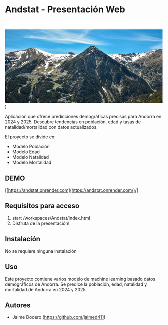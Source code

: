 # 

# Andstat - Presentación Web
![sobrenosotros](https://github.com/jaimed411/Andstat/blob/main/img/logoblanco.png)
![sobrenosotros](https://github.com/jaimed411/Andstat/blob/main/img/banner-bg.jpg)) 


Aplicación que ofrece predicciones demográficas precisas para Andorra en 2024 y 2025. Descubre tendencias en población, edad y tasas de natalidad/mortalidad con datos actualizados.

El proyecto se divide en:
- Modelo Población
- Modelo Edad
- Modelo Natalidad
- Modelo Mortalidad



## DEMO

[[https://andstat.onrender.com](https://andstat.onrender.com/)/]


## Requisitos para acceso

1. start /workspaces/Andstat/index.html
4. Disfruta de la presentación! 


## Instalación

No se requiere ninguna instalación 


## Uso

Este proyecto contiene varios modelo de machine learning basado datos demográficos de Andorra. Se predice la población, edad, natalidad y mortalidad de Andorra en 2024 y 2025


## Autores

- Jaime Dodero (https://github.com/jaimed411)
